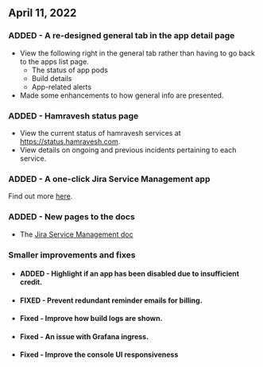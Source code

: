 ## April 11, 2022

### ADDED - A re-designed general tab in the app detail page
* View the following right in the general tab rather than having to go back to the apps list page.
  * The status of app pods
  * Build details
  * App-related alerts
* Made some enhancements to how general info are presented.

### ADDED - Hamravesh status page
* View the current status of hamravesh services at https://status.hamravesh.com.
* View details on ongoing and previous incidents pertaining to each service.

### ADDED - A one-click Jira Service Management app
Find out more [here](https://docs.hamravesh.com/darkube/apps/jirasm/).

### ADDED - New pages to the docs
* The [Jira Service Management doc](https://docs.hamravesh.com/darkube/apps/jirasm/)

### Smaller improvements and fixes
* #### ADDED - Highlight if an app has been disabled due to insufficient credit.
* #### FIXED - Prevent redundant reminder emails for billing. 
* #### Fixed - Improve how build logs are shown.
* #### Fixed - An issue with Grafana ingress.
* #### Fixed - Improve the console UI responsiveness
